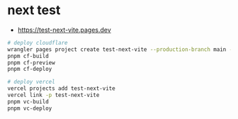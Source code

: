 # next test

- https://test-next-vite.pages.dev

```sh
# deploy cloudflare
wrangler pages project create test-next-vite --production-branch main --compatibility-date=2024-01-01
pnpm cf-build
pnpm cf-preview
pnpm cf-deploy

# deploy vercel
vercel projects add test-next-vite
vercel link -p test-next-vite
pnpm vc-build
pnpm vc-deploy
```
